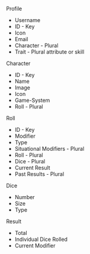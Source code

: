
Profile
* Username
* ID - Key
* Icon
* Email
* Character - Plural
* Trait - Plural attribute or skill

Character
* ID - Key
* Name
* Image
* Icon
* Game-System
* Roll - Plural

Roll
* ID - Key
* Modifier
* Type
* Situational Modifiers - Plural
* Roll - Plural 
* Dice - Plural
* Current Result
* Past Results - Plural

Dice
* Number
* Size
* Type

Result
* Total
* Individual Dice Rolled
* Current Modifier



